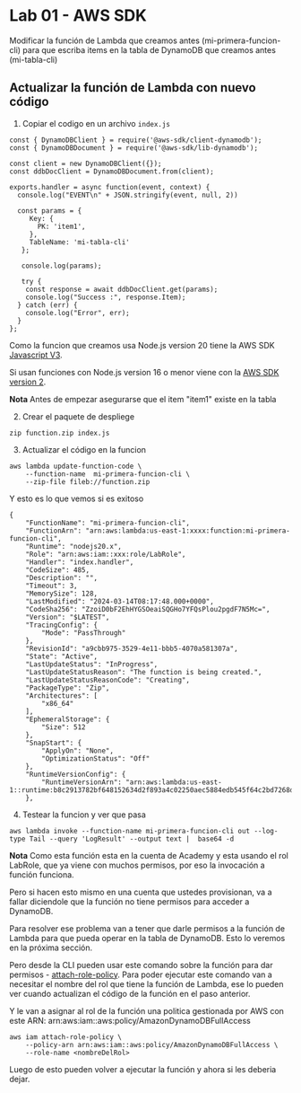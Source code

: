 # Lab 01 - AWS SDK

Modificar la función de Lambda que creamos antes (mi-primera-funcion-cli) para que escriba items en la tabla de DynamoDB que creamos antes (mi-tabla-cli)

## Actualizar la función de Lambda con nuevo código

1. Copiar el codigo en un archivo `index.js`

```
const { DynamoDBClient } = require('@aws-sdk/client-dynamodb');
const { DynamoDBDocument } = require('@aws-sdk/lib-dynamodb');

const client = new DynamoDBClient({});
const ddbDocClient = DynamoDBDocument.from(client);

exports.handler = async function(event, context) {
  console.log("EVENT\n" + JSON.stringify(event, null, 2))

  const params = {
     Key: {
       PK: 'item1',
     },
     TableName: 'mi-tabla-cli'
   };

   console.log(params);

   try {
    const response = await ddbDocClient.get(params);
    console.log("Success :", response.Item);
  } catch (err) {
    console.log("Error", err);
  }
};

```

Como la funcion que creamos usa Node.js version 20 tiene la AWS SDK [Javascript V3](https://docs.aws.amazon.com/AWSJavaScriptSDK/v3/latest/).

Si usan funciones con Node.js version 16 o menor viene con la [AWS SDK version 2](https://docs.aws.amazon.com/AWSJavaScriptSDK/latest/).

**Nota**
Antes de empezar asegurarse que el item "item1" existe en la tabla

2. Crear el paquete de despliege

```
zip function.zip index.js
```

3. Actualizar el código en la funcion

```
aws lambda update-function-code \
    --function-name  mi-primera-funcion-cli \
    --zip-file fileb://function.zip
```

Y esto es lo que vemos si es exitoso

```
{
    "FunctionName": "mi-primera-funcion-cli",
    "FunctionArn": "arn:aws:lambda:us-east-1:xxxx:function:mi-primera-funcion-cli",
    "Runtime": "nodejs20.x",
    "Role": "arn:aws:iam::xxx:role/LabRole",
    "Handler": "index.handler",
    "CodeSize": 485,
    "Description": "",
    "Timeout": 3,
    "MemorySize": 128,
    "LastModified": "2024-03-14T08:17:48.000+0000",
    "CodeSha256": "ZzoiD0bF2EhHYGSOeaiSQGHo7YFQsPlou2pgdF7N5Mc=",
    "Version": "$LATEST",
    "TracingConfig": {
        "Mode": "PassThrough"
    },
    "RevisionId": "a9cbb975-3529-4e11-bbb5-4070a581307a",
    "State": "Active",
    "LastUpdateStatus": "InProgress",
    "LastUpdateStatusReason": "The function is being created.",
    "LastUpdateStatusReasonCode": "Creating",
    "PackageType": "Zip",
    "Architectures": [
        "x86_64"
    ],
    "EphemeralStorage": {
        "Size": 512
    },
    "SnapStart": {
        "ApplyOn": "None",
        "OptimizationStatus": "Off"
    },
    "RuntimeVersionConfig": {
        "RuntimeVersionArn": "arn:aws:lambda:us-east-1::runtime:b8c2913782bf648152634d2f893a4c02250aec5884edb545f64c2bd7268d214e"
    },
```

4. Testear la funcion y ver que pasa

```
aws lambda invoke --function-name mi-primera-funcion-cli out --log-type Tail --query 'LogResult' --output text |  base64 -d
```

**Nota**
Como esta función esta en la cuenta de Academy y esta usando el rol LabRole, que ya viene con muchos permisos, por eso la invocación a función funciona.

Pero si hacen esto mismo en una cuenta que ustedes provisionan, va a fallar diciendole que la función no tiene permisos para acceder a DynamoDB.

Para resolver ese problema van a tener que darle permisos a la función de Lambda para que pueda operar en la tabla de DynamoDB. Esto lo veremos en la próxima sección.

Pero desde la CLI pueden usar este comando sobre la función para dar permisos - [attach-role-policy](https://awscli.amazonaws.com/v2/documentation/api/latest/reference/iam/attach-role-policy.html).
Para poder ejecutar este comando van a necesitar el nombre del rol que tiene la función de Lambda, ese lo pueden ver cuando actualizan el código de la función en el paso anterior.

Y le van a asignar al rol de la función una politica gestionada por AWS con este ARN: arn:aws:iam::aws:policy/AmazonDynamoDBFullAccess

```
aws iam attach-role-policy \
    --policy-arn arn:aws:iam::aws:policy/AmazonDynamoDBFullAccess \
    --role-name <nombreDelRol>
```

Luego de esto pueden volver a ejecutar la función y ahora si les deberia dejar.
